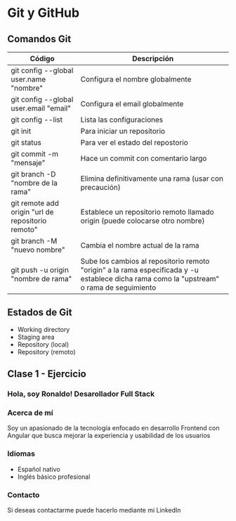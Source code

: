 # Git y GitHub

## Comandos Git

| Código                                            | Descripción                                                                                                                               |
| ------------------------------------------------- | ----------------------------------------------------------------------------------------------------------------------------------------- |
| git config --global user.name "nombre"            | Configura el nombre globalmente                                                                                                           |
| git config --global user.email "email"            | Configura el email globalmente                                                                                                            |
| git config --list                                 | Lista las configuraciones                                                                                                                 |
| git init                                          | Para iniciar un repositorio                                                                                                               |
| git status                                        | Para ver el estado del repostorio                                                                                                         |
| git commit -m "mensaje"                           | Hace un commit con comentario largo                                                                                                       |
| git branch -D "nombre de la rama"                 | Elimina definitivamente una rama (usar con precaución)                                                                                    |
| git remote add origin "url de repositorio remoto" | Establece un repositorio remoto llamado origin (puede colocarse otro nombre)                                                              |
| git branch -M "nuevo nombre"                      | Cambia el nombre actual de la rama                                                                                                        |
| git push -u origin "nombre de rama"               | Sube los cambios al repositorio remoto "origin" a la rama especificada y -u establece dicha rama como la "upstream" o rama de seguimiento |

## Estados de Git

- Working directory
- Staging area
- Repository (local)
- Repository (remoto)

## Clase 1 - Ejercicio

### Hola, soy Ronaldo! Desarollador Full Stack

### Acerca de mí

Soy un apasionado de la tecnología enfocado en desarrollo Frontend con Angular que busca mejorar la experiencia y usabilidad de los usuarios

### Idiomas

- Español nativo
- Inglés básico profesional

### Contacto

Si deseas contactarme puede hacerlo mediante mi LinkedIn
